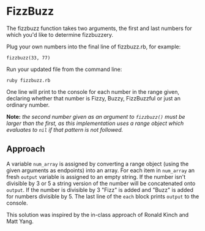 # FizzBuzz

The fizzbuzz function takes two arguments, the first and last numbers
for which you'd like to determine fizzbuzzery.

Plug your own numbers into the final line of fizzbuzz.rb, for example:

`fizzbuzz(33, 77)`

Run your updated file from the command line:

`ruby fizzbuzz.rb`

One line will print to the console for each number in the range given, declaring whether that number is Fizzy, Buzzy, FizzBuzzful or just an ordinary number.

**Note:** *the second number given as an argument to `fizzbuzz()` must
  be larger than the first, as this implementation uses a range object
  which evaluates to `nil` if that pattern is not followed.*

## Approach

A variable `num_array` is assigned by converting a range object (using the given arguments as endpoints) into an array.  For each item in `num_array` an fresh `output` variable is assigned to an empty string.  If the number isn't divisible by 3 or 5 a string version of the number will be concatenated onto `output`.  If the number is divisible by 3 "Fizz" is added and "Buzz" is added for numbers divisible by 5. The last line of the `each` block prints `output` to the console.

This solution was inspired by the in-class approach of Ronald Kinch
and Matt Yang.
